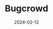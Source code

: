 ---  
layout: startup_page  
title: "Bugcrowd"  
id: "bugcrowd.com"  
permalink: "/bugcrowdbugcrowd.com02122024/"  
website: "https://bugcrowd.com/"  
funding_round: "Strategic Growth Financing"  
funding_amount: "$102M"  
investors: "General Catalyst, Rally Ventures, Costanoa Ventures"  
about: "Bugcrowd provides an AI-powered crowdsourced security platform that unites customers and hackers to identify and remediate security vulnerabilities. Its platform uses a proactive approach to cybersecurity, leveraging the collective ingenuity of its hacker community to stay ahead of evolving threats and improve overall security posture for its clients. This unique approach helps organizations prevent costly breaches by proactively addressing vulnerabilities before they can be exploited by malicious actors."  
markets: "Cybersecurity, Application security, Mobile application security, Penetration testing, Bug bounty programs, Bug bounty, crowdsourced security, and vulnerability disclosure"  
hq: "San Francisco, California, United States"  
founded_year: "2012"  
linkedin: "https://www.linkedin.com/company/bugcrowd"  
twitter: "https://twitter.com/Bugcrowd"  
instagram: ""  
facebook: "https://www.facebook.com/Bugcrowd"  
crunchbase: "https://www.crunchbase.com/organization/bugcrowd/company_financials"  
pitchbook: "https://pitchbook.com/profiles/company/58803-40"  

date_display: "12-Feb-2024"  
date: "2024-02-12"

# SEO Optimization  
meta_title: "Bugcrowd - Strategic Growth Financing Funding ($102M)"  
meta_description: "Bugcrowd, Bugcrowd provides an AI-powered crowdsourced security platform that unites customers and hackers to identify and remediate security vulnerabilities. I..."  
meta_keywords: "Bugcrowd, Cybersecurity, Application security, Mobile application security, Penetration testing, Bug bounty programs, Bug bounty, crowdsourced security, and vulnerability disclosure, Strategic Growth Financing funding"  
canonical_url: "https://startup.projectstartups.com/bugcrowdbugcrowd.com02122024/"  
---